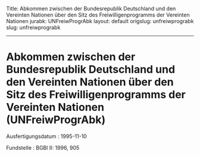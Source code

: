 Title: Abkommen zwischen der Bundesrepublik Deutschland und den Vereinten Nationen
  über den Sitz des Freiwilligenprogramms der Vereinten Nationen
jurabk: UNFreiwProgrAbk
layout: default
origslug: unfreiwprograbk
slug: unfreiwprograbk

---

# Abkommen zwischen der Bundesrepublik Deutschland und den Vereinten Nationen über den Sitz des Freiwilligenprogramms der Vereinten Nationen (UNFreiwProgrAbk)

Ausfertigungsdatum
:   1995-11-10

Fundstelle
:   BGBl II: 1996, 905


